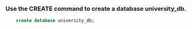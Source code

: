 ###  Use the CREATE command to create a database university_db.

```sql
    create database university_db;
```